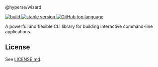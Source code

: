 @hyperse/wizard

<p align="left">
  <a aria-label="Build" href="https://github.com/hyperse-io/wizard/actions?query=workflow%3ACI">
    <img alt="build" src="https://img.shields.io/github/actions/workflow/status/hyperse-io/wizard/ci-integrity.yml?branch=main&label=ci&logo=github&style=flat-quare&labelColor=000000" />
  </a>
  <a aria-label="stable version" href="https://www.npmjs.com/package/@hyperse/wizard">
    <img alt="stable version" src="https://img.shields.io/npm/v/%40hyperse%2Fwizard?branch=main&label=version&logo=npm&style=flat-quare&labelColor=000000" />
  </a>
  <a aria-label="Top language" href="https://github.com/hyperse-io/wizard/search?l=typescript">
    <img alt="GitHub top language" src="https://img.shields.io/github/languages/top/hyperse-io/wizard?style=flat-square&labelColor=000&color=blue">
  </a>
</p>

A powerful and flexible CLI library for building interactive command-line applications.

## License

See [LICENSE.md](./LICENSE.md).
